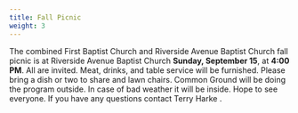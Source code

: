 ```yaml
---
title: Fall Picnic
weight: 3
---
```


The combined First Baptist Church and Riverside Avenue Baptist Church fall picnic is at Riverside Avenue Baptist Church **Sunday, September 15**, at **4:00 PM**. All are invited. Meat, drinks, and table service will be furnished. Please bring a dish or two to share and lawn chairs. Common Ground will be doing the program outside. In case of bad weather it will be inside. Hope to see everyone. If you have any questions contact Terry Harke  . 